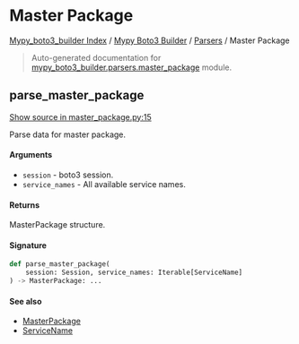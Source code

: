 # Master Package

[Mypy_boto3_builder Index](../../README.md#mypy_boto3_builder-index) /
[Mypy Boto3 Builder](../index.md#mypy-boto3-builder) /
[Parsers](./index.md#parsers) /
Master Package

> Auto-generated documentation for [mypy_boto3_builder.parsers.master_package](https://github.com/youtype/mypy_boto3_builder/blob/main/mypy_boto3_builder/parsers/master_package.py) module.

## parse_master_package

[Show source in master_package.py:15](https://github.com/youtype/mypy_boto3_builder/blob/main/mypy_boto3_builder/parsers/master_package.py#L15)

Parse data for master package.

#### Arguments

- `session` - boto3 session.
- `service_names` - All available service names.

#### Returns

MasterPackage structure.

#### Signature

```python
def parse_master_package(
    session: Session, service_names: Iterable[ServiceName]
) -> MasterPackage: ...
```

#### See also

- [MasterPackage](../structures/master_package.md#masterpackage)
- [ServiceName](../service_name.md#servicename)
